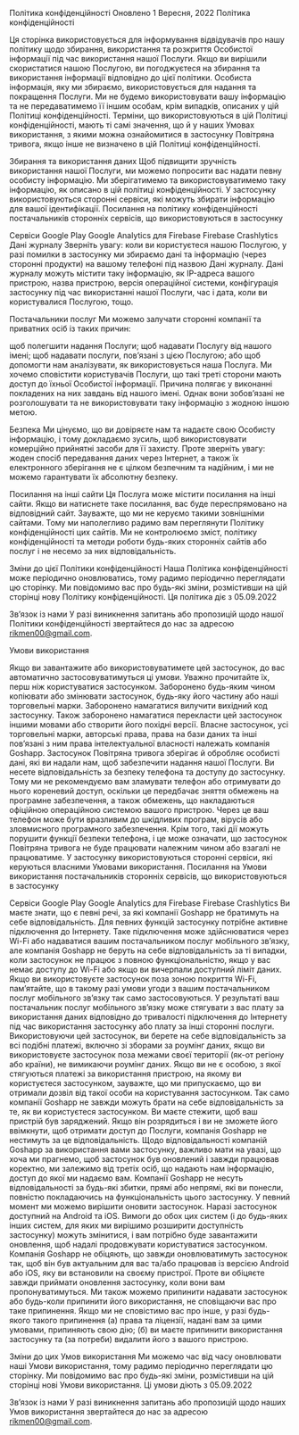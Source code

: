 

Політика конфіденційності
Оновлено 1 Вересня, 2022
Політика конфіденційності
 
Ця сторінка використовується для інформування відвідувачів про нашу політику щодо збирання, використання та розкриття Особистої інформації під час використання нашої Послуги.
Якщо ви вирішили скористатися нашою Послугою, ви погоджуєтеся на збирання та використання інформації відповідно до цієї політики. Особиста інформація, яку ми збираємо, використовується для надання та покращення Послуги. Ми не будемо використовувати вашу інформацію та не передаватимемо її іншим особам, крім випадків, описаних у цій Політиці конфіденційності.
Терміни, що використовуються в цій Політиці конфіденційності, мають ті самі значення, що й у наших Умовах використання, з якими можна ознайомитися в застосунку Повітряна тривога, якщо інше не визначено в цій Політиці конфіденційності.

Збирання та використання даних
Щоб підвищити зручність використання нашої Послуги, ми можемо попросити вас надати певну особисту інформацію. Ми зберігатимемо та використовуватимемо таку інформацію, як описано в цій політиці конфіденційності.
У застосунку використовуються сторонні сервіси, які можуть збирати інформацію для вашої ідентифікації.
Посилання на політику конфіденційності постачальників сторонніх сервісів, що використовуються в застосунку

Сервіси Google Play
Google Analytics для Firebase
Firebase Crashlytics
Дані журналу
Зверніть увагу: коли ви користуєтеся нашою Послугою, у разі помилки в застосунку ми збираємо дані та інформацію (через сторонні продукти) на вашому телефоні під назвою Дані журналу. Дані журналу можуть містити таку інформацію, як IP-адреса вашого пристрою, назва пристрою, версія операційної системи, конфігурація застосунку під час використанні нашої Послуги, час і дата, коли ви користувалися Послугою, тощо.

Постачальники послуг
Ми можемо залучати сторонні компанії та приватних осіб із таких причин:

щоб полегшити надання Послуги;
щоб надавати Послугу від нашого імені;
щоб надавати послуги, пов’язані з цією Послугою; або
щоб допомогти нам аналізувати, як використовується наша Послуга.
Ми хочемо сповістити користувачів Послуги, що такі треті сторони мають доступ до їхньої Особистої інформації. Причина полягає у виконанні покладених на них завдань від нашого імені. Однак вони зобов’язані не розголошувати та не використовувати таку інформацію з жодною іншою метою.

Безпека
Ми цінуємо, що ви довіряєте нам та надаєте свою Особисту інформацію, і тому докладаємо зусиль, щоб використовувати комерційно прийнятні засоби для її захисту. Проте зверніть увагу: жоден спосіб передавання даних через Інтернет, а також їх електронного зберігання не є цілком безпечним та надійним, і ми не можемо гарантувати їх абсолютну безпеку.

Посилання на інші сайти
Ця Послуга може містити посилання на інші сайти. Якщо ви натиснете таке посилання, вас буде переспрямовано на відповідний сайт. Зауважте, що ми не керуємо такими зовнішніми сайтами. Тому ми наполегливо радимо вам переглянути Політику конфіденційності цих сайтів. Ми не контролюємо зміст, політику конфіденційності та методи роботи будь-яких сторонніх сайтів або послуг і не несемо за них відповідальність.

Зміни до цієї Політики конфіденційності
Наша Політика конфіденційності може періодично оновлюватись, тому радимо періодично переглядати цю сторінку. Ми повідомимо вас про будь-які зміни, розмістивши на цій сторінці нову Політику конфіденційності.
Ця політика діє з 05.09.2022

Зв’язок із нами
У разі виникнення запитань або пропозицій щодо нашої Політики конфіденційності звертайтеся до нас за адресою rikmen00@gmail.com.

Умови використання

Якщо ви завантажите або використовуватимете цей застосунок, до вас автоматично застосовуватимуться ці умови. Уважно прочитайте їх, перш ніж користуватися застосунком. Заборонено будь-яким чином копіювати або змінювати застосунок, будь-яку його частину або наші торговельні марки. Заборонено намагатися вилучити вихідний код застосунку. Також заборонено намагатися перекласти цей застосунок іншими мовами або створити його похідні версії. Власне застосунок, усі торговельні марки, авторські права, права на бази даних та інші пов’язані з ним права інтелектуальної власності належать компанія Goshapp.
Застосунок Повітряна тривога зберігає й обробляє особисті дані, які ви надали нам, щоб забезпечити надання нашої Послуги. Ви несете відповідальність за безпеку телефона та доступу до застосунку. Тому ми не рекомендуємо вам зламувати телефон або отримувати до нього кореневий доступ, оскільки це передбачає зняття обмежень на програмне забезпечення, а також обмежень, що накладаються офіційною операційною системою вашого пристрою. Через це ваш телефон може бути вразливим до шкідливих програм, вірусів або зловмисного програмного забезпечення. Крім того, такі дії можуть порушити функції безпеки телефона, і це може означати, що застосунок Повітряна тривога не буде працювати належним чином або взагалі не працюватиме.
У застосунку використовуються сторонні сервіси, які керуються власними Умовами використання.
Посилання на Умови використання постачальників сторонніх сервісів, що використовуються в застосунку

Сервіси Google Play
Google Analytics для Firebase
Firebase Crashlytics
Ви маєте знати, що є певні речі, за які компанії Goshapp не братимуть на себе відповідальність. Для певних функцій застосунку потрібне активне підключення до Інтернету. Таке підключення може здійснюватися через Wi-Fi або надаватися вашим постачальником послуг мобільного зв’язку, але компанія Goshapp не беруть на себе відповідальність за ті випадки, коли застосунок не працює з повною функціональністю, якщо у вас немає доступу до Wi-Fi або якщо ви вичерпали доступний ліміт даних.
Якщо ви використовуєте застосунок поза зоною покриття Wi-Fi, пам’ятайте, що в такому разі умови угоди з вашим постачальником послуг мобільного зв’язку так само застосовуються. У результаті ваш постачальник послуг мобільного зв’язку може стягувати з вас плату за використання даних відповідно до тривалості підключення до Інтернету під час використання застосунку або плату за інші сторонні послуги. Використовуючи цей застосунок, ви берете на себе відповідальність за всі подібні платежі, включно зі зборами за роумінг даних, якщо ви використовуєте застосунок поза межами своєї території (як-от регіону або країни), не вимикаючи роумінг даних. Якщо ви не є особою, з якої стягуються платежі за використання пристрою, на якому ви користуєтеся застосунком, зауважте, що ми припускаємо, що ви отримали дозвіл від такої особи на користування застосунком.
Так само компанії Goshapp не завжди можуть брати на себе відповідальність за те, як ви користуєтеся застосунком. Ви маєте стежити, щоб ваш пристрій був заряджений. Якщо він розрядиться і ви не зможете його ввімкнути, щоб отримати доступ до Послуги, компанія Goshapp не нестимуть за це відповідальність.
Щодо відповідальності компаній Goshapp за використання вами застосунку, важливо мати на увазі, що хоча ми прагнемо, щоб застосунок був оновлений і завжди працював коректно, ми залежимо від третіх осіб, що надають нам інформацію, доступ до якої ми надаємо вам. Компанії Goshapp не несуть відповідальності за будь-які збитки, прямі або непрямі, які ви понесли, повністю покладаючись на функціональність цього застосунку.
У певний момент ми можемо вирішити оновити застосунок. Наразі застосунок доступний на Android та iOS. Вимоги до обох цих систем (і до будь-яких інших систем, для яких ми вирішимо розширити доступність застосунку) можуть змінитися, і вам потрібно буде завантажити оновлення, щоб надалі продовжувати користуватися застосунком. Компанія Goshapp не обіцяють, що завжди оновлюватимуть застосунок так, щоб він був актуальним для вас та/або працював із версією Android або iOS, яку ви встановили на своєму пристрої. Проте ви обіцяєте завжди приймати оновлення застосунку, коли вони вам пропонуватимуться. Ми також можемо припинити надавати застосунок або будь-коли припинити його використання, не сповіщаючи вас про таке припинення. Якщо ми не сповістимо вас про інше, у разі будь-якого такого припинення (а) права та ліцензії, надані вам за цими умовами, припиняють свою дію; (б) ви маєте припинити використання застосунку та (за потреби) видалити його з вашого пристрою.

Зміни до цих Умов використання
Ми можемо час від часу оновлювати наші Умови використання, тому радимо періодично переглядати цю сторінку. Ми повідомимо вас про будь-які зміни, розмістивши на цій сторінці нові Умови використання.
Ці умови діють з 05.09.2022

Зв’язок із нами
У разі виникнення запитань або пропозицій щодо наших Умов використання звертайтеся до нас за адресою rikmen00@gmail.com.
